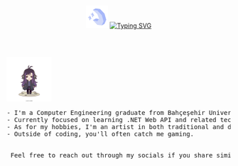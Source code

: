 <div align="center">
    <img src="assets/icons8-moon-and-stars-50 (1).png" />
    <a href="https://git.io/typing-svg">
      <img src="https://readme-typing-svg.demolab.com?font=Fira+Code&weight=500&size=50&pause=2000&color=8A7FF7&background=6CFF8400&repeat=false&random=false&width=680&height=140&lines=HELLO+HELLO%2C+I'M+ESRA!" alt="Typing SVG" />
    </a>
</div>

<br><br>

<img src="assets/org_20240301_030929.png" height="left" width="20%">
<pre>
- I'm a Computer Engineering graduate from Bahçeşehir University.
- Currently focused on learning .NET Web API and related technologies.
- As for my hobbies, I'm an artist in both traditional and digital mediums.
- Outside of coding, you'll often catch me gaming.
<br>
 Feel free to reach out through my socials if you share similar interests or have any exciting projects in mind.
</pre>



